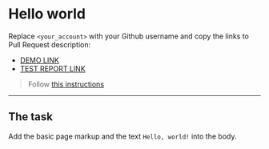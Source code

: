 # Hello world
Replace `<your_account>` with your Github username and copy the links to Pull Request description:
- [DEMO LINK](https://katerynashylina.github.io/layout_hello-world/)
- [TEST REPORT LINK](https://katerynashylina.github.io/layout_hello-world/report/html_report/)

> Follow [this instructions](https://mate-academy.github.io/layout_task-guideline/#how-to-solve-the-layout-tasks-on-github)
___

## The task 
Add the basic page markup and the text `Hello, world!` into the body.
